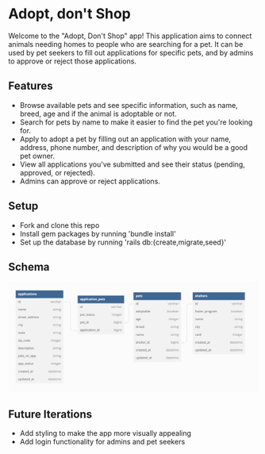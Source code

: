 # Adopt, don't Shop

Welcome to the "Adopt, Don't Shop" app! This application aims to connect animals needing homes to people who are searching for a pet. It can be used by pet seekers to fill out applications for specific pets, and by admins to approve or reject those applications.

## Features
* Browse available pets and see specific information, such as name, breed, age and if the animal is adoptable or not.
* Search for pets by name to make it easier to find the pet you're looking for.
* Apply to adopt a pet by filling out an application with your name, address, phone number, and description of why you would be a good pet owner.
* View all applications you've submitted and see their status (pending, approved, or rejected).
* Admins can approve or reject applications.


## Setup
* Fork and clone this repo
* Install gem packages by running 'bundle install'
* Set up the database by running 'rails db:{create,migrate,seed}'

## Schema
![schema](/images/schema.png)

## Future Iterations
* Add styling to make the app more visually appealing
* Add login functionality for admins and pet seekers